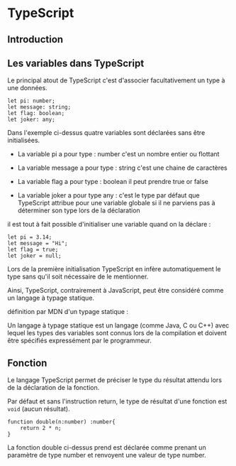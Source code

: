 # TypeScript

## Introduction

## Les variables dans TypeScript

Le principal atout de TypeScript c'est d'associer facultativement un type à une données.
```
let pi: number;
let message: string;
let flag: boolean;
let joker: any;
```

Dans l'exemple ci-dessus quatre variables sont déclarées sans être initialisées.

* La variable pi a pour type : number c'est un nombre entier ou flottant

* La variable message a pour type : string c'est une chaine de caractères

* La variable flag a pour type : boolean il peut prendre true or false

* La variable joker a pour type any : c'est le type par défaut que TypeScript attribue pour une variable globale si il ne parviens pas à
déterminer son type lors de la déclaration

il est tout à fait possible d'initialiser une variable quand on la déclare : 
```
let pi = 3.14;
let message = "Hi";
let flag = true;
let joker = null;  
```
Lors de la première initialisation TypeScript en infère automatiquement le type sans qu'il soit nécessaire de le mentionner.

Ainsi, TypeScript, contrairement à JavaScript, peut être considéré comme un langage à typage statique.

définition par MDN d'un typage statique : 

Un langage à typage statique est un langage (comme Java, C ou C++) avec lequel les types des variables sont connus lors de la compilation et doivent être spécifiés expressément par le programmeur.

## Fonction 

Le langage TypeScript permet de préciser le type du résultat attendu lors de la déclaration de la fonction.

Par défaut et sans l'instruction return, le type de résultat d'une fonction est `void` (aucun résultat).
```
function double(n:number) :number{
    return 2 * n;
}
```

La fonction double ci-dessus prend est déclarée comme prenant un paramètre de type number et renvoyent une valeur de type number.